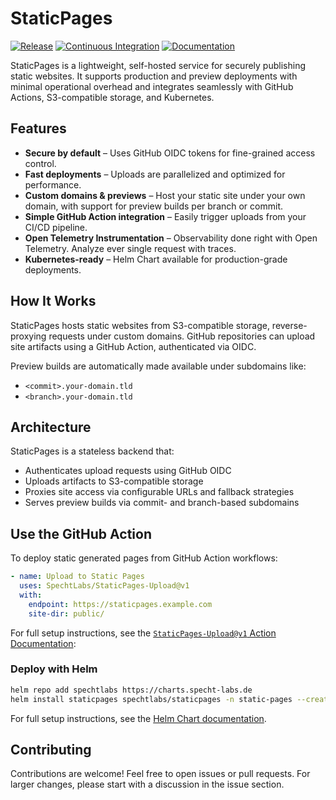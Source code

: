 # StaticPages

[![Release](https://github.com/SpechtLabs/StgaticPages/actions/workflows/release.yaml/badge.svg)](https://github.com/SpechtLabs/StgaticPages/actions/workflows/release.yaml)
[![Continuous Integration](https://github.com/SpechtLabs/StgaticPages/actions/workflows/build.yaml/badge.svg)](https://github.com/SpechtLabs/StgaticPages/actions/workflows/build.yaml)
[![Documentation](https://github.com/SpechtLabs/StgaticPages/actions/workflows/docs-website.yaml/badge.svg)](https://github.com/SpechtLabs/StgaticPages/actions/workflows/docs-website.yaml)

StaticPages is a lightweight, self-hosted service for securely publishing static websites. It supports production and preview deployments with minimal operational overhead and integrates seamlessly with GitHub Actions, S3-compatible storage, and Kubernetes.

## Features

- **Secure by default** – Uses GitHub OIDC tokens for fine-grained access control.
- **Fast deployments** – Uploads are parallelized and optimized for performance.
- **Custom domains & previews** – Host your static site under your own domain, with support for preview builds per branch or commit.
- **Simple GitHub Action integration** – Easily trigger uploads from your CI/CD pipeline.
- **Open Telemetry Instrumentation** – Observability done right with Open Telemetry. Analyze ever single request with traces.
- **Kubernetes-ready** – Helm Chart available for production-grade deployments.

## How It Works

StaticPages hosts static websites from S3-compatible storage, reverse-proxying requests under custom domains. GitHub repositories can upload site artifacts using a GitHub Action, authenticated via OIDC.

Preview builds are automatically made available under subdomains like:

- `<commit>.your-domain.tld`
- `<branch>.your-domain.tld`

## Architecture

StaticPages is a stateless backend that:

- Authenticates upload requests using GitHub OIDC
- Uploads artifacts to S3-compatible storage
- Proxies site access via configurable URLs and fallback strategies
- Serves preview builds via commit- and branch-based subdomains

## Use the GitHub Action

To deploy static generated pages from GitHub Action workflows:

```yaml
- name: Upload to Static Pages
  uses: SpechtLabs/StaticPages-Upload@v1
  with:
    endpoint: https://staticpages.example.com
    site-dir: public/
```

For full setup instructions, see the [`StaticPages-Upload@v1` Action Documentation](https://github.com/SpechtLabs/StaticPages-Upload):

### Deploy with Helm

```bash
helm repo add spechtlabs https://charts.specht-labs.de
helm install staticpages spechtlabs/staticpages -n static-pages --create-namespace -f my-values.yaml
```

For full setup instructions, see the [Helm Chart documentation](https://github.com/SpechtLabs/StaticPages/tree/main/charts/staticpages).

## Contributing

Contributions are welcome! Feel free to open issues or pull requests. For larger changes, please start with a discussion in the issue section.
